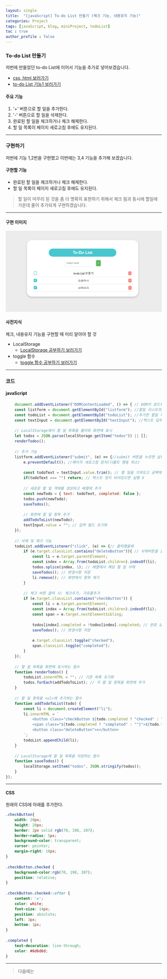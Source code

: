 ```yaml
---
layout: single
title:  "[javaScript] To-do List 만들기 (체크 기능, 내용유지 기능)"
categories: Project
tags: [javaScript, blog, miniProject, todoList] 
toc : true
author_profile : false 
---
```


### To-do List 만들기

저번에 만들었던 to-do List에 이어서 기능을 추가로 넣어보겠습니다.

- [css, html 보러가기](https://hidokim.github.io/project/to_do_list_first/)
- [to-do List 기능1 보러가기](https://hidokim.github.io/project/to_do_list_second/)

#### 주요 기능
1. '+' 버튼으로 할 일을 추가한다.
2. '-' 버튼으로 할 일을 삭제한다.
3. 완료된 할 일을 체크하거나 체크 해제한다.
4. 할 일 목록이 페이지 새로고침 후에도 유지된다.

***

### 구현하기

저번에 기능 1,2번을 구현했고 이번에는 3,4 기능을 추가해 보겠습니다.

#### 구현할 기능
- 완료된 할 일을 체크하거나 체크 해제한다.
- 할 일 목록이 페이지 새로고침 후에도 유지된다.

> 할 일이 마무리 된 것을 좀 더 명확히 표현하기 위해서 체크 됨과 동시에 할일에 가운데 줄이 추가되게 구현하겠습니다.

***
#### 구현 이미지
![todoList3](/assets/images/todoList3.png)

#### 사전지식

체크, 내용유지 기능을 구현할 때 미리 알아야 할 것
- LocalStorage
    - [LocalStorage 공부하기 보러가기](/study/study_html_DOM/)
- toggle 함수
    - [toggle 함수 공부하기 보러가기](/stydy/stydy_toggle/)

***
### 코드

#### javaScript
```js
    document.addEventListener("DOMContentLoaded", () => { // DOM이 로드되면 실행
    const listform = document.getElementById("listform"); //할일 리스트의 <from> 요소를 저장하는 변수 
    const todoList = document.getElementById("todoList"); //추가한 할일 목록 요소 <ul>이 저장되는 변수
    const textInput = document.getElementById("textInput"); //텍스트 입력하는 요소 <input>이 저장되는 변수
    
    // LocalStorage에서 할 일 목록을 불러와 화면에 표시
    let todos = JSON.parse(localStorage.getItem("todos")) || [];
    renderTodos();

    // 추가 기능
    listform.addEventListener("submit", (e) => {//submit 버튼을 누르면 실행
        e.preventDefault(); //페이지 새로고침 방지(디폴트 행동 취소)

        const todoText = textInput.value.trim(); // 할 일을 가져오고 공백제거: trim()
        if(todoText === "") return; // 텍스트 창이 비어있으면 실행 X

        // 새로운 할 일 객체를 생성하고 배열에 추가
        const newTodo = { text: todoText, completed: false };
        todos.push(newTodo);
        saveTodos();

        // 화면에 할 일 항목 추가
        addTodoToList(newTodo);
        textInput.value = ""; // 입력 필드 초기화
    });

    // 삭제 및 체크 기능
    todoList.addEventListener("click", (e) => {// 클릭했을때
        if (e.target.classList.contains("deleteButton")){ // 삭제버튼을 클릭했다면
            const li = e.target.parentElement;
            const index = Array.from(todoList.children).indexOf(li);
            todos.splice(index, 1); // 배열에서 해당 할 일 삭제
            saveTodos(); // 변경사항 저장
            li.remove(); // 화면에서 항목 제거
        }

        // 체크 버튼 클릭 시: 체크추가, 가로줄추가
        if (e.target.classList.contains("checkButton")) {
            const li = e.target.parentElement;
            const index = Array.from(todoList.children).indexOf(li);
            const span = e.target.nextElementSibling;
            
            todos[index].completed = !todos[index].completed; // 완료 상태 토글
            saveTodos(); // 변경사항 저장

            e.target.classList.toggle("checked");
            span.classList.toggle("completed");
        }
    });

    // 할 일 목록을 화면에 표시하는 함수
    function renderTodos() {
        todoList.innerHTML = ""; // 기존 목록 초기화
        todos.forEach(addTodoToList); // 각 할 일 항목을 화면에 추가
    }

    // 할 일 항목을 <ul>에 추가하는 함수
    function addTodoToList(todo) {
        const li = document.createElement("li");
        li.innerHTML = `
            <button class="checkButton ${todo.completed ? "checked" : ""}"></button>
            <span class="${todo.completed ? "completed" : ""}">${todo.text}</span>
            <button class="deleteButton">x</button>
        `;
        todoList.appendChild(li);
    }

    // LocalStorage에 할 일 목록을 저장하는 함수
    function saveTodos() {
        localStorage.setItem("todos", JSON.stringify(todos));
    }
});
```
***
#### CSS
원래의 CSS에 아래를 추가한다.

```css
.checkButton{
    width: 20px;
    height: 20px;
    border: 2px solid rgb(70, 198, 207);
    border-radius: 5px;
    background-color: transparent;
    cursor: pointer;
    margin-right: 10px;
}

.checkButton.checked {
    background-color:rgb(70, 198, 207);
    position: relative;
}

.checkButton.checked::after {
    content: '✔';
    color: white;
    font-size: 14px;
    position: absolute;
    left: 3px;
    bottom: 1px;
}

.completed {
    text-decoration: line-through;
    color: #6d6d6d;
}
```
***

> 다음에는